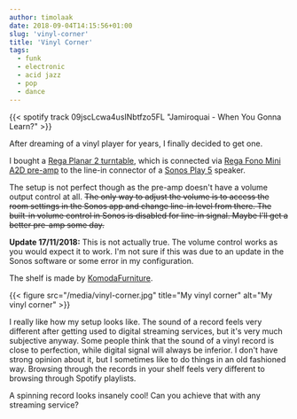 ```yaml
---
author: timolaak
date: 2018-09-04T14:15:56+01:00
slug: 'vinyl-corner'
title: 'Vinyl Corner'
tags:
  - funk
  - electronic
  - acid jazz
  - pop
  - dance
---
```


{{< spotify track 09jscLcwa4usINbtfzo5FL "Jamiroquai - When You Gonna Learn?" >}}

After dreaming of a vinyl player for years, I finally decided to get one.

I bought a [Rega Planar 2 turntable](http://www.rega.co.uk/planar-2-2016.html),
which is connected via [Rega Fono Mini A2D pre-amp](http://www.rega.co.uk/fono-mini-a2d.html)
to the line-in connector of a [Sonos Play 5](https://www.sonos.com/en-gb/shop/play5.html) speaker.

The setup is not perfect though as the pre-amp doesn't have a volume output
control at all. ~~The only way to adjust the volume is to access the room settings
in the Sonos app and change line-in level from there. The built-in volume control
in Sonos is disabled for line-in signal. Maybe I'll get a better pre-amp some day.~~

**Update 17/11/2018:** This is not actually true. The volume control works as you
would expect it to work. I'm not sure if this was due to an update in the Sonos
software or some error in my configuration.

The shelf is made by [KomodaFurniture](https://www.etsy.com/uk/listing/630836743/industrial-tv-stand-vinyl-storage-unit).

{{< figure src="/media/vinyl-corner.jpg" title="My vinyl corner" alt="My vinyl corner" >}}

I really like how my setup looks like. The sound of a record feels very different after
getting used to digital streaming services, but it's very much subjective anyway. Some
people think that the sound of a vinyl record is close to perfection,
while digital signal will always be inferior. I don't have strong opinion about it, but
I sometimes like to do things in an old fashioned way. Browsing through the records
in your shelf feels very different to browsing through Spotify playlists.

A spinning record looks insanely cool! Can you achieve that with any streaming service?
